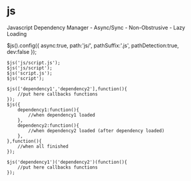 # js
Javascript Dependency Manager - Async/Sync - Non-Obstrusive - Lazy Loading

$js().config({
		async:true,
		path:'js/',
		pathSuffix:'.js',
		pathDetection:true,
		dev:false
	});

	$js('js/script.js');
	$js('js/script');
	$js('script.js');
	$js('script');

	$js(['dependency1','dependency2'],function(){
		//put here callbacks functions
	});
	$js({
		dependency1:function(){
			//when dependency1 loaded
		},
		dependency2:function(){
			//when dependency2 loaded (after dependency loaded)
		},
	},function(){
		//when all finished
	});

	$js('dependency1')('dependency2')(function(){
		//put here callbacks functions
	});

